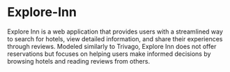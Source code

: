 # Explore-Inn
Explore Inn is a web application that provides users with a streamlined way to search for hotels, view detailed information, and share their experiences through reviews. Modeled similarly to Trivago, Explore Inn does not offer reservations but focuses on helping users make informed decisions by browsing hotels and reading reviews from others.
